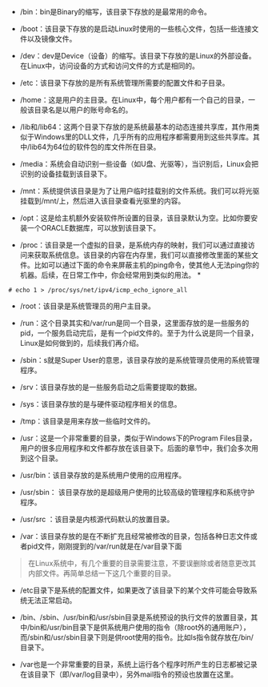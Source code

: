 
*	/bin：bin是Binary的缩写，该目录下存放的是最常用的命令。

*	/boot：该目录下存放的是启动Linux时使用的一些核心文件，包括一些连接文件以及镜像文件。

*	/dev：dev是Device（设备）的缩写。该目录下存放的是Linux的外部设备。在Linux中，访问设备的方式和访问文件的方式是相同的。

*	/etc：该目录下存放的是所有系统管理所需要的配置文件和子目录。

*	/home：这是用户的主目录。在Linux中，每个用户都有一个自己的目录，一般该目录名是以用户的账号命名的。

*	/lib和/lib64：这两个目录下存放的是系统最基本的动态连接共享库，其作用类似于Windows里的DLL文件，几乎所有的应用程序都需要用到这些共享库。其中/lib64为64位的软件包的库文件所在目录。

*	/media：系统会自动识别一些设备（如U盘、光驱等），当识别后，Linux会把识别的设备挂载到该目录下。

*	/mnt：系统提供该目录是为了让用户临时挂载别的文件系统。我们可以将光驱挂载到/mnt/上，然后进入该目录查看光驱里的内容。

*	/opt：这是给主机额外安装软件所设置的目录，该目录默认为空。比如你要安装一个ORACLE数据库，可以放到该目录下。

*	/proc：该目录是一个虚拟的目录，是系统内存的映射，我们可以通过直接访问来获取系统信息。该目录的内容在内存里，我们可以直接修改里面的某些文件。比如可以通过下面的命令来屏蔽主机的ping命令，使其他人无法ping你的机器。后续，在日常工作中，你会经常用到类似的用法。
	* 
```	
# echo 1 > /proc/sys/net/ipv4/icmp_echo_ignore_all
```	
*	/root：该目录是系统管理员的用户主目录。

*	/run：这个目录其实和/var/run是同一个目录，这里面存放的是一些服务的pid，一个服务启动完后，是有一个pid文件的。至于为什么说是同一个目录，Linux是如何做到的，后续我们再介绍。

*	/sbin：s就是Super User的意思，该目录存放的是系统管理员使用的系统管理程序。

*	/srv：该目录存放的是一些服务启动之后需要提取的数据。

*	/sys：该目录存放的是与硬件驱动程序相关的信息。

*	/tmp：该目录是用来存放一些临时文件的。

*	/usr：这是一个非常重要的目录，类似于Windows下的Program Files目录，用户的很多应用程序和文件都存放在该目录下。后面的章节中，我们会多次用到这个目录。

*	/usr/bin：该目录存放的是系统用户使用的应用程序。      

*	/usr/sbin： 该目录存放的是超级用户使用的比较高级的管理程序和系统守护程序。

*	/usr/src ：该目录是内核源代码默认的放置目录。

*	/var：该目录存放的是在不断扩充且经常被修改的目录，包括各种日志文件或者pid文件，刚刚提到的/var/run就是在/var目录下面

> 在Linux系统中，有几个重要的目录需要注意，不要误删除或者随意更改其内部文件。再简单总结一下这几个重要的目录。

 *	/etc目录下是系统的配置文件，如果更改了该目录下的某个文件可能会导致系统无法正常启动。 

 *	/bin、/sbin、/usr/bin和/usr/sbin目录是系统预设的执行文件的放置目录，其中/bin和/usr/bin目录下是供系统用户使用的指令（除root外的通用账户），而/sbin和/usr/sbin目录下则是供root使用的指令。比如ls指令就存放在/bin/目录下。 

 *	/var也是一个非常重要的目录，系统上运行各个程序时所产生的日志都被记录在该目录下（即/var/log目录中），另外mail指令的预设也放置在这里。 
